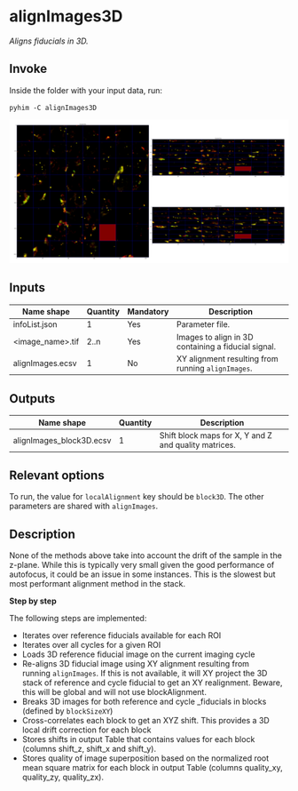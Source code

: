 
# alignImages3D

*Aligns fiducials in 3D.*

## Invoke

Inside the folder with your input data, run:
```shell
pyhim -C alignImages3D
```

![align_3d](../../../_static/from_tuto/align_3d.png)

## Inputs

|Name shape|Quantity|Mandatory|Description|
|---|---|---|---|
|infoList.json|1|Yes|Parameter file.|
|<image_name>.tif|2..n|Yes|Images to align in 3D containing a fiducial signal.|
|alignImages.ecsv|1|No|XY alignment resulting from running `alignImages`.|

## Outputs

|Name shape|Quantity|Description|
|---|---|---|
|alignImages_block3D.ecsv|1|Shift block maps for X, Y and Z and quality matrices.|

## Relevant options

To run, the value for ```localAlignment``` key should be ```block3D```. The other parameters are shared with ```alignImages```.

## Description

None of the methods above take into account the drift of the sample in the z-plane. While this is typically very small given the good performance of autofocus, it could be an issue in some instances. This is the slowest but most performant alignment method in the stack.

**Step by step**

The following steps are implemented:
- Iterates over reference fiducials available for each ROI
- Iterates over all cycles for a given ROI
- Loads 3D reference fiducial image on the current imaging cycle  
- Re-aligns 3D fiducial image using XY alignment resulting from running `alignImages`. If this is not available, it will XY project the 3D stack of reference and cycle fiducial to get an XY realignment. Beware, this will be global and will not use blockAlignment.
- Breaks 3D images for both reference and cycle _fiducials in blocks (defined by `blockSizeXY`)
- Cross-correlates each block to get an XYZ shift. This provides a 3D local drift correction for each block
- Stores shifts in output Table that contains values for each block (columns shift_z, shift_x and shift_y).
- Stores quality of image superposition based on the normalized root mean square matrix for each block in output Table (columns quality_xy, quality_zy, quality_zx).
